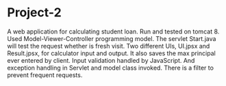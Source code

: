 # Project-2
A web application for calculating student loan.
Run and tested on tomcat 8.
Used Model-Viewer-Controller programming model.
The servlet Start.java will test the request whether is fresh visit.
Two different UIs, UI.jpsx and Result.jpsx, for calculator input and output.
It also saves the max principal ever entered by client.
Input validation handled by JavaScript.
And exception handling in Servlet and model class invoked.
There is a filter to prevent frequent requests.
